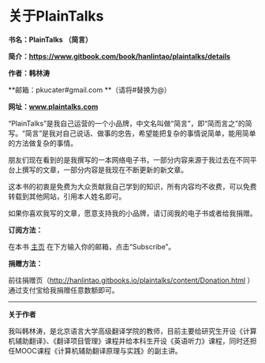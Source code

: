 # 关于PlainTalks

**书名：PlainTalks （简言）**

**简介：https://www.gitbook.com/book/hanlintao/plaintalks/details**

**作者：韩林涛**

**邮箱：pkucater#gmail.com **（请将#替换为@）

**网址：www.plaintalks.com**

“PlainTalks”是我自己运营的一个小品牌，中文名叫做“简言”，即“简而言之”的简写。“简言”是我对自己说话、做事的忠告，希望能把复杂的事情说简单，能用简单的方法做复杂的事情。

朋友们现在看到的是我撰写的一本网络电子书，一部分内容来源于我过去在不同平台上撰写的文章，一部分内容是我现在不断更新的新文章。

这本书的初衷是免费为大众贡献我自己学到的知识，所有内容均不收费，可以免费转载到其他网站，引用本人姓名即可。

如果你喜欢我写的文章，愿意支持我的小品牌，请订阅我的电子书或者给我捐赠。

**订阅方法：**

在本书 [主页](http://hanlintao.gitbooks.io/plaintalks/)  在下方输入你的邮箱，点击“Subscribe”。

**捐赠方法：**

前往捐赠页（http://hanlintao.gitbooks.io/plaintalks/content/Donation.html ） 通过支付宝给我捐赠任意数额即可。



---

**关于作者**

我叫韩林涛，是北京语言大学高级翻译学院的教师，目前主要给研究生开设《计算机辅助翻译》、《翻译项目管理》课程并给本科生开设《英语听力》课程，同时还担任MOOC课程《计算机辅助翻译原理与实践》的副主讲。


